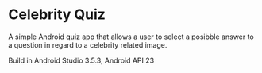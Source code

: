 <h1>Celebrity Quiz</h1>

A simple Android quiz app that allows a user to select a posibble answer to a question in regard to a celebrity related image.

Build in Android Studio 3.5.3, Android API 23
